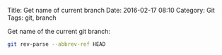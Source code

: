 Title: Get name of current branch
Date: 2016-02-17 08:10
Category: Git
Tags: git, branch

Get name of the current git branch:

```bash
git rev-parse --abbrev-ref HEAD
```
